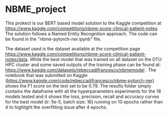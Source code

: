 # NBME_project
This prokect is our BERT based model solution to the Kaggle competition at https://www.kaggle.com/competitions/nbme-score-clinical-patient-notes. The solution follows a Named Entity Recognition approach. The code can be found in the "nbme-pytorch-ner.ipynb" file. 

The dataset used is the dataset available at the competition page https://www.kaggle.com/competitions/nbme-score-clinical-patient-notes/data. While the best model that was trained on all dataset on the DTU HPC cluster and some saved outputs of the training phase can be found at: https://www.kaggle.com/datasets/rebeccadifrancesco/nbmemodel .
The notebook that was submitted on Kaggle (https://www.kaggle.com/code/rebeccadifrancesco/nbme-pytorch-ner) shows the F1 score on the test set to be 0.79. The results folder simply contains the dataframe with all the hyperparameters experiments for the 18 models tested and it shows the loss, precision, recall and accuracy curves for the best model (lr: 5e-5, batch size: 16) running on 10 epochs rather than 4 to highlight the overfitting issue after 4 epochs. 
